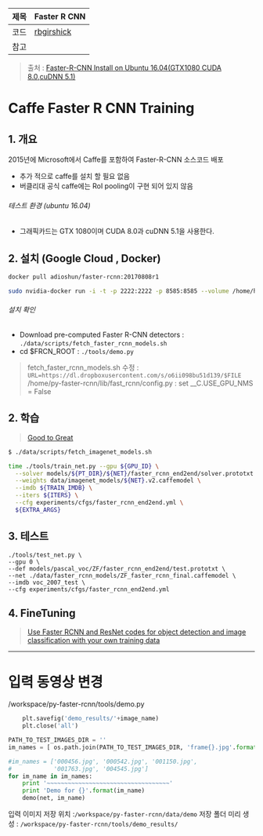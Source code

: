 |제목|Faster R CNN |
|-|-|
|코드|[rbgirshick](https://github.com/rbgirshick/py-faster-rcnn)|
|참고||

> 출처 : [Faster-R-CNN Install on Ubuntu 16.04\(GTX1080 CUDA 8.0,cuDNN 5.1\)](http://goodtogreate.tistory.com/entry/FasterRCNN-Install-on-Ubuntu-1604GTX1080-CUDA-80cuDNN-51)

# Caffe Faster R CNN Training

## 1. 개요

2015년에 Microsoft에서 Caffe를 포함하여 Faster-R-CNN 소스코드 배포

* 추가 적으로 caffe를 설치 할 필요 없음 
* 버클리대 공식 caffe에는 RoI pooling이 구현 되어 있지 않음 

###### 테스트 환경 (ubuntu 16.04)
* 그래픽카드는 GTX 1080이며 CUDA 8.0과 cuDNN 5.1을 사용한다.

## 2. 설치 (Google Cloud , Docker)

```bash
docker pull adioshun/faster-rcnn:20170808r1

sudo nvidia-docker run -i -t -p 2222:2222 -p 8585:8585 --volume /home/hjlim99/docker:/root --name 'rcnn2' adioshun/faster-rcnn:latest /bin/bash

```


###### 설치 확인

* Download pre-computed Faster R-CNN detectors : `./data/scripts/fetch_faster_rcnn_models.sh`
* cd $FRCN\_ROOT : `./tools/demo.py`

> fetch\_faster\_rcnn\_models.sh 수정 : `URL=https://dl.dropboxusercontent.com/s/o6ii098bu51d139/$FILE`  
> /home/py-faster-rcnn/lib/fast\_rcnn/config.py : set \_\_C.USE\_GPU\_NMS = False


## 2. 학습

> [Good to Great](http://goodtogreate.tistory.com/entry/Faster-R-CNN-Training)

```bash
$ ./data/scripts/fetch_imagenet_models.sh

time ./tools/train_net.py --gpu ${GPU_ID} \
  --solver models/${PT_DIR}/${NET}/faster_rcnn_end2end/solver.prototxt \
  --weights data/imagenet_models/${NET}.v2.caffemodel \
  --imdb ${TRAIN_IMDB} \
  --iters ${ITERS} \
  --cfg experiments/cfgs/faster_rcnn_end2end.yml \
  ${EXTRA_ARGS}
```



## 3. 테스트
```
./tools/test_net.py \ 
--gpu 0 \
--def models/pascal_voc/ZF/faster_rcnn_end2end/test.prototxt \
--net ./data/faster_rcnn_models/ZF_faster_rcnn_final.caffemodel \
--imdb voc_2007_test \
--cfg experiments/cfgs/faster_rcnn_end2end.yml
```


## 4. FineTuning 

> [Use Faster RCNN and ResNet codes for object detection and image classification with your own training data](https://realwecan.blogspot.com/2016/11/use-faster-rcnn-and-resnet-codes-for.html)

---

# 입력 동영상 변경 

/workspace/py-faster-rcnn/tools/demo.py 

```python
    plt.savefig('demo_results/'+image_name)
    plt.close('all')
```

```python 
PATH_TO_TEST_IMAGES_DIR = ''
im_names = [ os.path.join(PATH_TO_TEST_IMAGES_DIR, 'frame{}.jpg'.format(i)) for i in range(1, 11561) ]

#im_names = ['000456.jpg', '000542.jpg', '001150.jpg',
#            '001763.jpg', '004545.jpg']
for im_name in im_names:
    print '~~~~~~~~~~~~~~~~~~~~~~~~~~~~~~~~~~~'
    print 'Demo for {}'.format(im_name)
    demo(net, im_name)

```

입력 이미지 저장 위치 :`/workspace/py-faster-rcnn/data/demo`
저장 폴더 미리 생성 : `/workspace/py-faster-rcnn/tools/demo_results/`

